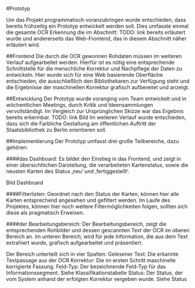#Prototyp

Um das Projekt programmatisch voranzubringen wurde entschieden, dass bereits frühzeitig ein Prototyp entwickelt werden soll.
Dies umfasste einmal die gesamte OCR Erkennung die im Abschnitt: TODO: link bereits erläutert wurde und andererseits das Web-Frontend, das in diesem Abschnitt näher erläutert wird.

##Frontend
Die durch die OCR gewonnen Rohdaten müssen im weiteren Verlauf aufgearbeitet werden. Hierfür ist es nötig eine entsprechende Schnittstelle für die menschliche Korrektur und Nachpflege der Daten zu entwickeln. Hier wurde sich für eine Web basierende Oberfläche entschieden, die ausschließlich den Bibliothekaren zur Verfügung steht und die Ergebnisse der maschinellen Korrektur grafisch aufbereitet und anzeigt.

##Entwicklung
Der Prototyp wurde voranging vom Team entwickelt und in wöchentlichen Meetings, durch Kritik und Ideensammlungen vervollständigt. Im Vergleich zur Ursprünglichen Skizze war das Ergebnis bereits erkennbar.  TODO: link Bild
Im weiteren Verlauf wurde entschieden, dass sich die Farbliche Gestaltung am öffentlichen Auftritt der Staatsbibliothek zu Berlin orientieren soll.

##Implementierung
Der Prototyp umfasst drei große Teilbereiche, dazu gehören:

####das Dashboard:
Es bildet den Einstieg in das Frontend, und zeigt in einer übersichtlichen Darstellung, die verarbeiteten Kartenstatus, sowie die neusten Karten des Status ‚neu‘ und ‚fertiggestellt‘.

Bild Dashboard

####Filterlisten: 
Geordnet nach den Status der Karten, können hier alle Karten entsprechend angesehen und gefiltert werden. Im Laufe des Projektes, können hier noch weitere Filtermöglichkeiten folgen, sollten sich diese als pragmatisch Erweisen.

####der Bearbeitungsbereich:
Der Bearbeitungsbereich, zeigt die entsprechenden Rohbilder und dessen gescannten Text der OCR im oberen Bereich an.
Im unteren Bereich, wird für jede Information, die aus dem Text extrahiert wurde, grafisch aufgearbeitet und präsentiert.

Der Bereich unterteilt sich in vier Spalten:
Gelesener Text: Die erkannte Textpassage aus der OCR
Korrektur: Die im ersten Schritt maschinelle korrigierte Fassung.
Feld-Typ: Der bezeichnende Feld-Typ für das Informationssegment. Siehe Klassifikationstabelle
Status: Der Status, der vom System anhand der erfolgten Korrektur vergeben wurde. Siehe Status
